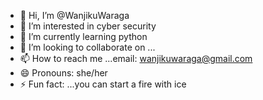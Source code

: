 - 👋 Hi, I’m @WanjikuWaraga
- 👀 I’m interested in cyber security
- 🌱 I’m currently learning python
- 💞️ I’m looking to collaborate on ...
- 📫 How to reach me ...email: wanjikuwaraga@gmail.com
- 😄 Pronouns: she/her
- ⚡ Fun fact: ...you can start a fire with ice

<!---
WanjikuWaraga/WanjikuWaraga is a ✨ special ✨ repository because its `README.md` (this file) appears on your GitHub profile.
You can click the Preview link to take a look at your changes.
--->
